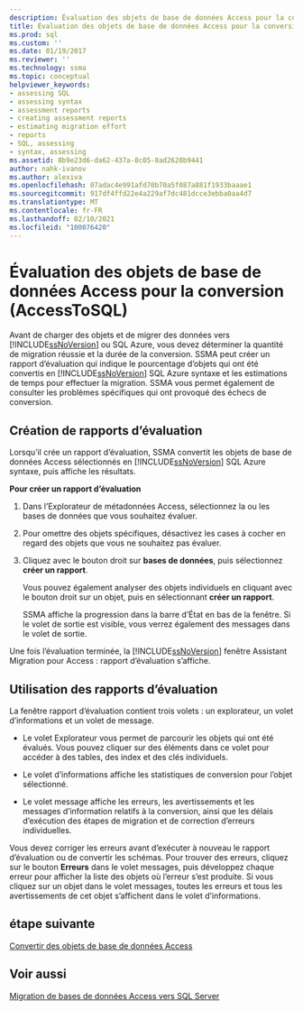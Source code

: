 ```yaml
---
description: Évaluation des objets de base de données Access pour la conversion (AccessToSQL)
title: Évaluation des objets de base de données Access pour la conversion (AccessToSQL) | Microsoft Docs
ms.prod: sql
ms.custom: ''
ms.date: 01/19/2017
ms.reviewer: ''
ms.technology: ssma
ms.topic: conceptual
helpviewer_keywords:
- assessing SQL
- assessing syntax
- assessment reports
- creating assessment reports
- estimating migration effort
- reports
- SQL, assessing
- syntax, assessing
ms.assetid: 8b9e23d6-da62-437a-8c05-8ad2628b9441
author: nahk-ivanov
ms.author: alexiva
ms.openlocfilehash: 07adac4e991afd70b70a5f087a881f1933baaae1
ms.sourcegitcommit: 917df4ffd22e4a229af7dc481dcce3ebba0aa4d7
ms.translationtype: MT
ms.contentlocale: fr-FR
ms.lasthandoff: 02/10/2021
ms.locfileid: "100076420"
---
```

# <a name="assessing-access-database-objects-for-conversion-accesstosql"></a>Évaluation des objets de base de données Access pour la conversion (AccessToSQL)
Avant de charger des objets et de migrer des données vers [!INCLUDE[ssNoVersion](../../includes/ssnoversion-md.md)] ou SQL Azure, vous devez déterminer la quantité de migration réussie et la durée de la conversion. SSMA peut créer un rapport d’évaluation qui indique le pourcentage d’objets qui ont été convertis en [!INCLUDE[ssNoVersion](../../includes/ssnoversion-md.md)] SQL Azure syntaxe et les estimations de temps pour effectuer la migration. SSMA vous permet également de consulter les problèmes spécifiques qui ont provoqué des échecs de conversion.  
  
## <a name="creating-assessment-reports"></a>Création de rapports d’évaluation  
Lorsqu’il crée un rapport d’évaluation, SSMA convertit les objets de base de données Access sélectionnés en [!INCLUDE[ssNoVersion](../../includes/ssnoversion-md.md)] SQL Azure syntaxe, puis affiche les résultats.  
  
**Pour créer un rapport d’évaluation**  
  
1.  Dans l’Explorateur de métadonnées Access, sélectionnez la ou les bases de données que vous souhaitez évaluer.  
  
2.  Pour omettre des objets spécifiques, désactivez les cases à cocher en regard des objets que vous ne souhaitez pas évaluer.  
  
3.  Cliquez avec le bouton droit sur **bases de données**, puis sélectionnez **créer un rapport**.  
  
    Vous pouvez également analyser des objets individuels en cliquant avec le bouton droit sur un objet, puis en sélectionnant **créer un rapport**.  
  
    SSMA affiche la progression dans la barre d’État en bas de la fenêtre. Si le volet de sortie est visible, vous verrez également des messages dans le volet de sortie.  
  
Une fois l’évaluation terminée, la [!INCLUDE[ssNoVersion](../../includes/ssnoversion-md.md)] fenêtre Assistant Migration pour Access : rapport d’évaluation s’affiche.  
  
## <a name="using-assessment-reports"></a>Utilisation des rapports d’évaluation  
La fenêtre rapport d’évaluation contient trois volets : un explorateur, un volet d’informations et un volet de message.  
  
-   Le volet Explorateur vous permet de parcourir les objets qui ont été évalués. Vous pouvez cliquer sur des éléments dans ce volet pour accéder à des tables, des index et des clés individuels.  
  
-   Le volet d’informations affiche les statistiques de conversion pour l’objet sélectionné.  
  
-   Le volet message affiche les erreurs, les avertissements et les messages d’information relatifs à la conversion, ainsi que les délais d’exécution des étapes de migration et de correction d’erreurs individuelles.  
  
Vous devez corriger les erreurs avant d’exécuter à nouveau le rapport d’évaluation ou de convertir les schémas. Pour trouver des erreurs, cliquez sur le bouton **Erreurs** dans le volet messages, puis développez chaque erreur pour afficher la liste des objets où l’erreur s’est produite. Si vous cliquez sur un objet dans le volet messages, toutes les erreurs et tous les avertissements de cet objet s’affichent dans le volet d’informations.  
  
## <a name="next-step"></a>étape suivante  
[Convertir des objets de base de données Access](converting-access-database-objects-accesstosql.md)  
  
## <a name="see-also"></a>Voir aussi  
[Migration de bases de données Access vers SQL Server](migrating-access-databases-to-sql-server-azure-sql-db-accesstosql.md)  
  
